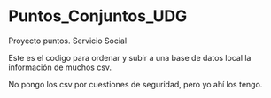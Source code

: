 # Puntos_Conjuntos_UDG
Proyecto puntos. Servicio Social


Este es el codigo para ordenar y subir a una base de datos local la información de muchos csv.

No pongo los csv por cuestiones de seguridad, pero yo ahí los tengo.

